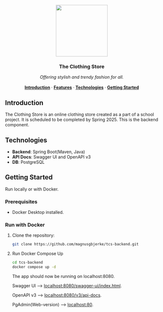 <p align="center">
 <img src="https://github.com/magnusgbjerke/tcs-backend/blob/main/hanger.svg" width="170"/>
</p>

<h3 align="center">The Clothing Store</h3>

<p align="center">
    <i>Offering stylish and trendy fashion for all.</i>
    <br />
<br />
    <a href="#Introduction"><strong>Introduction</strong></a> ·
    <a href="#Features"><strong>Features</strong></a> ·
    <a href="#Technologies"><strong>Technologies</strong></a> ·
    <a href="#Getting-Started"><strong>Getting Started</strong></a>
</p>


## Introduction
<!--- Short description --->
The Clothing Store is an online clothing store created as a part of a school project. It is scheduled to be completed by Spring 2025. This is the backend component.

## Technologies

- **Backend**: Spring Boot(Maven, Java)
- **API Docs**: Swagger UI and OpenAPI v3
- **DB**: PostgreSQL

## Getting Started
Run locally or with Docker.

### Prerequisites
- Docker Desktop installed.

### Run with Docker
1. Clone the repository:
   
   ```bash
   git clone https://github.com/magnusgbjerke/tcs-backend.git
   ```

2. Run Docker Compose Up
   
    ```bash
    cd tcs-backend
    docker compose up -d
   ```
   
   The app should now be running on localhost:8080.

   Swagger UI --> [localhost:8080/swagger-ui/index.html](http://localhost:8080/swagger-ui/index.html).

   OpenAPI v3 --> [localhost:8080/v3/api-docs](http://localhost:8080/v3/api-docs).

   PgAdmin(Web-version) --> [localhost:80](http://localhost:80).
